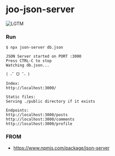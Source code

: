 # joo-json-server

![LGTM](https://i.lgtm.fun/2ozo.png)

### Run
```
$ npx json-server db.json

JSON Server started on PORT :3000
Press CTRL-C to stop
Watching db.json...

( ˶ˆ ᗜ ˆ˵ )

Index:
http://localhost:3000/

Static files:
Serving ./public directory if it exists

Endpoints:
http://localhost:3000/posts
http://localhost:3000/comments
http://localhost:3000/profile

```


### FROM
- https://www.npmjs.com/package/json-server
